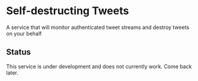 # Self-destructing Tweets

A service that will monitor authenticated tweet streams and destroy tweets on your behalf

## Status

This service is under development and does not currently work. Come back later.
